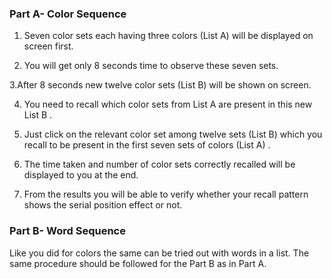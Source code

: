 ### Part A- Color Sequence

1. Seven color sets each having three colors (List A) will be displayed on screen first.

2. You will get only 8 seconds time to observe these seven sets.
 
3.After 8 seconds new twelve color sets (List B) will be shown on screen.

4. You need to recall which color sets from List A are present in this new List B .

5. Just click on the relevant color set among twelve sets (List B) which you recall to be present in the first seven sets of colors (List A) .

6. The time taken and number of color sets correctly recalled will be displayed to you at the end.

7. From the results you will be able to verify whether your recall pattern shows the serial position effect or not.

### Part B- Word Sequence

Like you did for colors the same can be tried out with words in a list. The same procedure should be followed for the Part B as in Part A.
  

